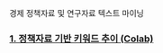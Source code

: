 경제 정책자료 및 연구자료 텍스트 마이닝


### [1. 정책자료 기반 키워드 추이 (Colab)](https://colab.research.google.com/github/jo-cho/eitm/blob/main/text_analysis/EPIC_Keyword_Plot.ipynb)
